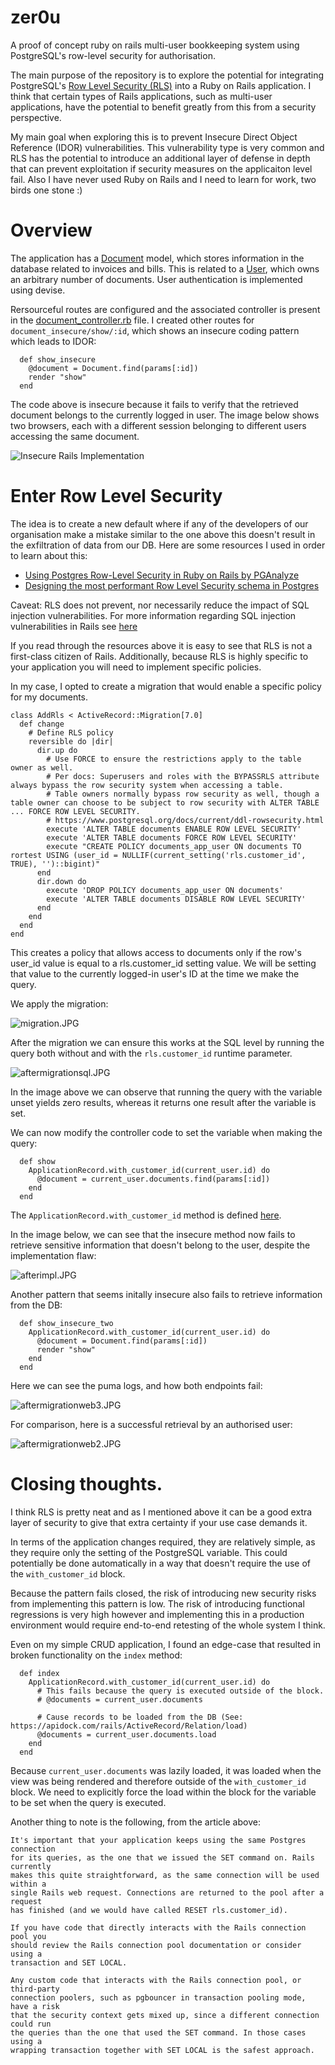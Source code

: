 # zer0u

A proof of concept ruby on rails multi-user bookkeeping system using
PostgreSQL's row-level security for authorisation.

The main purpose of the repository is to explore the potential for integrating
PostgreSQL's [Row Level Security
(RLS)](https://www.postgresql.org/docs/9.5/ddl-rowsecurity.html) into a Ruby on
Rails application. I think that certain types of Rails applications, such as
multi-user applications, have the potential to benefit greatly from this from a
security perspective.

My main goal when exploring this is to prevent Insecure Direct Object Reference
(IDOR) vulnerabilities. This vulnerability type is very common and RLS has the
potential to introduce an additional layer of defense in depth that can prevent
exploitation if security measures on the applicaiton level fail. Also I have
never used Ruby on Rails and I need to learn for work, two birds one stone :)

# Overview

The application has a [Document](app/models/document.rb) model, which stores
information in the database related to invoices and bills. This is related to a
[User](app/models/user.rb), which owns an arbitrary number of documents. User
authentication is implemented using devise.

Rersourceful routes are configured and the associated controller is present in
the [document_controller.rb](app/controllers/documents_controller.rb) file. I
created other routes for `document_insecure/show/:id`, which shows an insecure
coding pattern which leads to IDOR:

```
  def show_insecure
    @document = Document.find(params[:id])
    render "show"
  end
```

The code above is insecure because it fails to verify that the retrieved
document belongs to the currently logged in user. The image below shows two
browsers, each with a different session belonging to different users accessing
the same document.

![Insecure Rails Implementation](img/insecure-rails-impl.JPG)

# Enter Row Level Security

The idea is to create a new default where if any of the developers of our
organisation make a mistake similar to the one above this doesn't result in the
exfiltration of data from our DB. Here are some resources I used in order to
learn about this:

* [Using Postgres Row-Level Security in Ruby on Rails by PGAnalyze](https://pganalyze.com/blog/postgres-row-level-security-ruby-rails)
* [Designing the most performant Row Level Security schema in Postgres](https://cazzer.medium.com/designing-the-most-performant-row-level-security-strategy-in-postgres-a06084f31945)

Caveat: RLS does not prevent, nor necessarily reduce the impact of SQL
injection vulnerabilities. For more information regarding SQL injection
vulnerabilities in Rails see [here](https://rails-sqli.org/)

If you read through the resources above it is easy to see that RLS is not a
first-class citizen of Rails. Additionally, because RLS is highly specific to
your application you will need to implement specific policies.

In my case, I opted to create a migration that would enable a specific policy
for my documents.

```
class AddRls < ActiveRecord::Migration[7.0]
  def change
    # Define RLS policy
    reversible do |dir|
      dir.up do
        # Use FORCE to ensure the restrictions apply to the table owner as well.	
        # Per docs: Superusers and roles with the BYPASSRLS attribute always bypass the row security system when accessing a table. 
        # Table owners normally bypass row security as well, though a table owner can choose to be subject to row security with ALTER TABLE ... FORCE ROW LEVEL SECURITY.
        # https://www.postgresql.org/docs/current/ddl-rowsecurity.html
        execute 'ALTER TABLE documents ENABLE ROW LEVEL SECURITY'
        execute 'ALTER TABLE documents FORCE ROW LEVEL SECURITY'
        execute "CREATE POLICY documents_app_user ON documents TO rortest USING (user_id = NULLIF(current_setting('rls.customer_id', TRUE), '')::bigint)"
      end
      dir.down do
        execute 'DROP POLICY documents_app_user ON documents'
        execute 'ALTER TABLE documents DISABLE ROW LEVEL SECURITY'
      end
    end
  end
end
```

This creates a policy that allows access to documents only if the row's
user\_id value is equal to a rls.customer\_id setting value. We will be setting
that value to the currently logged-in user's ID at the time we make the query.

We apply the migration:

![migration.JPG](img/migration.JPG)

After the migration we can ensure this works at the SQL level by running the
query both without and with the `rls.customer_id` runtime parameter. 

![aftermigrationsql.JPG](img/aftermigrationsql.JPG)

In the image above we can observe that running the query with the variable
unset yields zero results, whereas it returns one result after the variable is
set.

We can now modify the controller code to set the variable when making the
query:

```
  def show
    ApplicationRecord.with_customer_id(current_user.id) do	
      @document = current_user.documents.find(params[:id])
    end
  end
```

The `ApplicationRecord.with_customer_id` method is defined [here](app/models/application_record.rb).

In the image below, we can see that the insecure method now fails to retrieve
sensitive information that doesn't belong to the user, despite the
implementation flaw:

![afterimpl.JPG](img/afterimpl.JPG)

Another pattern that seems initally insecure also fails to retrieve information
from the DB:

```
  def show_insecure_two
    ApplicationRecord.with_customer_id(current_user.id) do	
      @document = Document.find(params[:id])
      render "show"
    end
  end
```

Here we can see the puma logs, and how both endpoints fail:

![aftermigrationweb3.JPG](img/aftermigrationweb3.JPG)

For comparison, here is a successful retrieval by an authorised user:

![aftermigrationweb2.JPG](img/aftermigrationweb2.JPG)

# Closing thoughts.

I think RLS is pretty neat and as I mentioned above it can be a good extra
layer of security to give that extra certainty if your use case demands it.

In terms of the application changes required, they are relatively simple, as
they require only the setting of the PostgreSQL variable. This could
potentially be done automatically in a way that doesn't require the use of the
`with_customer_id` block.

Because the pattern fails closed, the risk of introducing new security risks
from implementing this pattern is low. The risk of introducing functional
regressions is very high however and implementing this in a production
environment would require end-to-end retesting of the whole system I think.

Even on my simple CRUD application, I found an edge-case that resulted in
broken functionality on the `index` method:

```
  def index
    ApplicationRecord.with_customer_id(current_user.id) do	
      # This fails because the query is executed outside of the block.
      # @documents = current_user.documents

      # Cause records to be loaded from the DB (See: https://apidock.com/rails/ActiveRecord/Relation/load)
      @documents = current_user.documents.load
    end
  end
```

Because `current_user.documents` was lazily loaded, it was loaded when the view
was being rendered and therefore outside of the `with_customer_id` block. We
need to explicitly force the load within the block for the variable to be set
when the query is executed.

Another thing to note is the following, from the article above:

```
It's important that your application keeps using the same Postgres connection
for its queries, as the one that we issued the SET command on. Rails currently
makes this quite straightforward, as the same connection will be used within a
single Rails web request. Connections are returned to the pool after a request
has finished (and we would have called RESET rls.customer_id).

If you have code that directly interacts with the Rails connection pool you
should review the Rails connection pool documentation or consider using a
transaction and SET LOCAL.

Any custom code that interacts with the Rails connection pool, or third-party
connection poolers, such as pgbouncer in transaction pooling mode, have a risk
that the security context gets mixed up, since a different connection could run
the queries than the one that used the SET command. In those cases using a
wrapping transaction together with SET LOCAL is the safest approach.
```


